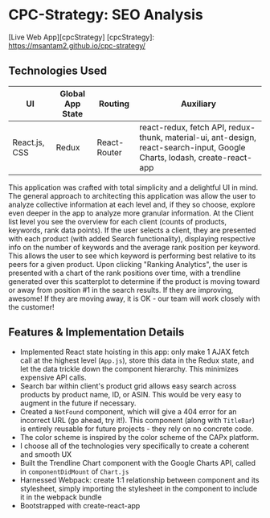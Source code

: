 # CPC-Strategy: SEO Analysis

[Live Web App][cpcStrategy]
[cpcStrategy]: https://msantam2.github.io/cpc-strategy/

## Technologies Used
| UI | Global App State | Routing | Auxiliary |
| --------------     | --------------   | -------------- | -------------- |
| React.js, CSS | Redux | React-Router | react-redux, fetch API, redux-thunk, material-ui, ant-design, react-search-input, Google Charts, lodash, create-react-app |

This application was crafted with total simplicity and a delightful UI in mind.
The general approach to architecting this application was allow the user to analyze collective information at each level and, if they so choose, explore even deeper in the app to analyze more granular information.
At the Client list level you see the overview for each client (counts of products, keywords, rank data points). 
If the user selects a client, they are presented with each product (with added Search functionality), displaying respective info on the number of keywords and the average rank position per keyword. This allows the user to see which keyword is performing best relative to its peers for a given product. 
Upon clicking "Ranking Analytics", the user is presented with a chart of the rank positions over time, with a trendline generated over this scatterplot to determine if the product is moving toward or away from position #1 in the search results. If they are improving, awesome! If they are moving away, it is OK - our team will work closely with the customer!

## Features & Implementation Details

- Implemented React state hoisting in this app: only make 1 AJAX fetch call at the highest level (```App.js```), store this data in the Redux state, and let the data trickle down the component hierarchy. This minimizes expensive API calls. 
- Search bar within client's product grid allows easy search across products by product name, ID, or ASIN. This would be very easy to augment in the future if necessary.
- Created a ```NotFound``` component, which will give a 404 error for an incorrect URL (go ahead, try it!). This component (along with ```TitleBar```) is entirely reusable for future projects - they rely on no concrete code. 
- The color scheme is inspired by the color scheme of the CAPx platform. 
- I choose all of the technologies very specifically to create a coherent and smooth UX
- Built the Trendline Chart component with the Google Charts API, called in ```componentDidMount``` of ```Chart.js```
- Harnessed Webpack: create 1:1 relationship between component and its stylesheet, simply importing the stylesheet in the component to include it in the webpack bundle
- Bootstrapped with create-react-app
